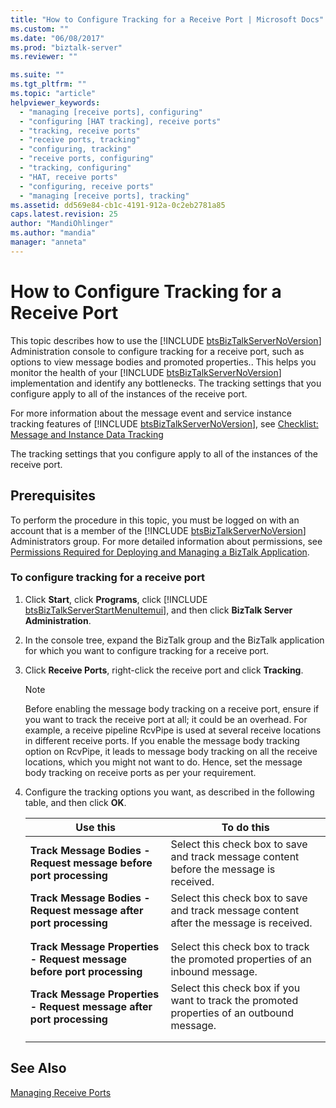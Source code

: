 ```yaml
---
title: "How to Configure Tracking for a Receive Port | Microsoft Docs"
ms.custom: ""
ms.date: "06/08/2017"
ms.prod: "biztalk-server"
ms.reviewer: ""

ms.suite: ""
ms.tgt_pltfrm: ""
ms.topic: "article"
helpviewer_keywords: 
  - "managing [receive ports], configuring"
  - "configuring [HAT tracking], receive ports"
  - "tracking, receive ports"
  - "receive ports, tracking"
  - "configuring, tracking"
  - "receive ports, configuring"
  - "tracking, configuring"
  - "HAT, receive ports"
  - "configuring, receive ports"
  - "managing [receive ports], tracking"
ms.assetid: dd569e84-cb1c-4191-912a-0c2eb2781a85
caps.latest.revision: 25
author: "MandiOhlinger"
ms.author: "mandia"
manager: "anneta"
---
```

# How to Configure Tracking for a Receive Port
This topic describes how to use the [!INCLUDE [btsBizTalkServerNoVersion](../includes/btsbiztalkservernoversion-md.md)] Administration console to configure tracking for a receive port, such as options to view message bodies and promoted properties.. This helps you monitor the health of your [!INCLUDE [btsBizTalkServerNoVersion](../includes/btsbiztalkservernoversion-md.md)] implementation and identify any bottlenecks. The tracking settings that you configure apply to all of the instances of the receive port.  
  
 For more information about the message event and service instance tracking features of [!INCLUDE [btsBizTalkServerNoVersion](../includes/btsbiztalkservernoversion-md.md)], see [Checklist: Message and Instance Data Tracking](../core/checklist-message-and-instance-data-tracking.md)  
  
 The tracking settings that you configure apply to all of the instances of the receive port.  
  
## Prerequisites  
 To perform the procedure in this topic, you must be logged on with an account that is a member of the [!INCLUDE [btsBizTalkServerNoVersion](../includes/btsbiztalkservernoversion-md.md)] Administrators group. For more detailed information about permissions, see [Permissions Required for Deploying and Managing a BizTalk Application](../core/permissions-required-for-deploying-and-managing-a-biztalk-application.md).  
  
### To configure tracking for a receive port  
  
1. Click <strong>Start</strong>, click <strong>Programs</strong>, click [!INCLUDE [btsBizTalkServerStartMenuItemui](../includes/btsbiztalkserverstartmenuitemui-md.md)], and then click <strong>BizTalk Server Administration</strong>.  
  
2. In the console tree, expand the BizTalk group and the BizTalk application for which you want to configure tracking for a receive port.  
  
3. Click **Receive Ports**, right-click the receive port and click **Tracking**.  
  
   > [!NOTE]
   >  Before enabling the message body tracking on a receive port, ensure if you want to track the receive port at all; it could be an overhead. For example, a receive pipeline RcvPipe is used at several receive locations in different receive ports. If you enable the message body tracking option on RcvPipe, it leads to message body tracking on all the receive locations, which you might not want to do. Hence, set the message body tracking on receive ports as per your requirement.  
  
4. Configure the tracking options you want, as described in the following table, and then click **OK**.  
  
   |Use this|To do this|  
   |--------------|----------------|  
   |**Track Message Bodies - Request message before port processing**|Select this check box to save and track message content before the message is received.|  
   |**Track Message Bodies - Request message after port processing**|Select this check box to save and track message content after the message is received.|  
   |||  
   |||  
   |**Track Message Properties - Request message before port processing**|Select this check box to track the promoted properties of an inbound message.|  
   |**Track Message Properties - Request message after port processing**|Select this check box if you want to track the promoted properties of an outbound message.|  
   |||  
   |||  
  
## See Also  
 [Managing Receive Ports](../core/managing-receive-ports.md)